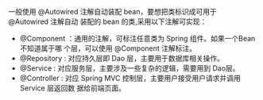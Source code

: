 ⼀般使⽤ @Autowired 注解⾃动装配 bean，要想把类标识成可⽤于 @Autowired 注解⾃动 装配的 bean 的类,采⽤以下注解可实现：

- @Component ：通⽤的注解，可标注任意类为 Spring 组件。如果⼀个Bean不知道属于哪 个层，可以使⽤ @Component 注解标注。
- @Repository : 对应持久层即 Dao 层，主要⽤于数据库相关操作。
- @Service : 对应服务层，主要涉及⼀些复杂的逻辑，需要⽤到 Dao层。
- @Controller : 对应 Spring MVC 控制层，主要⽤户接受⽤户请求并调⽤ Service 层返回数 据给前端⻚⾯。

